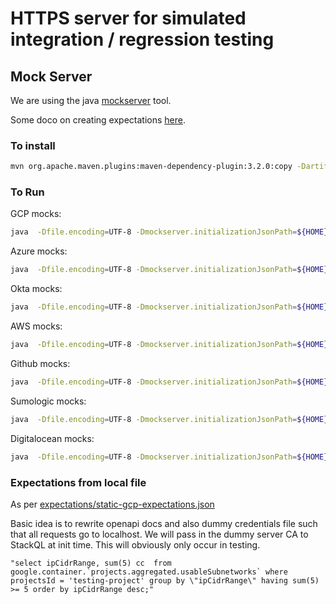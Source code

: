 

# HTTPS server for simulated integration / regression testing

## Mock Server

We are using the java [mockserver](https://www.mock-server.com/) tool.

Some doco on creating expectations [here](https://www.mock-server.com/mock_server/creating_expectations.html#button_match_request_by_query_parameter_name_regex).

### To install

```bash
mvn org.apache.maven.plugins:maven-dependency-plugin:3.2.0:copy -Dartifact=org.mock-server:mockserver-netty:5.12.0:jar:shaded -DoutputDirectory=${HOME}/stackql/stackql-devel/test/downloads -DdestFileName=mockserver-netty.jar -DoverWrite=true
```

### To Run

GCP mocks:

```bash
java  -Dfile.encoding=UTF-8 -Dmockserver.initializationJsonPath=${HOME}/stackql/stackql-devel/test/mockserver/expectations/static-gcp-expectations.json -jar ${HOME}/stackql/stackql-devel/test/downloads/mockserver-netty-5.12.0-shaded.jar  -serverPort 1080 -logLevel INFO
```

Azure mocks:

```bash
java  -Dfile.encoding=UTF-8 -Dmockserver.initializationJsonPath=${HOME}/stackql/stackql-devel/test/mockserver/expectations/static-azure-expectations.json -jar ${HOME}/stackql/stackql-devel/test/downloads/mockserver-netty-5.12.0-shaded.jar  -serverPort 1095 -logLevel INFO
```

Okta mocks:

```bash
java  -Dfile.encoding=UTF-8 -Dmockserver.initializationJsonPath=${HOME}/stackql/stackql-devel/test/mockserver/expectations/static-okta-expectations.json -jar ${HOME}/stackql/stackql-devel/test/downloads/mockserver-netty-5.12.0-shaded.jar  -serverPort 1090 -logLevel INFO
```

AWS mocks:

```bash
java  -Dfile.encoding=UTF-8 -Dmockserver.initializationJsonPath=${HOME}/stackql/stackql-devel/test/mockserver/expectations/static-aws-expectations.json -jar ${HOME}/stackql/stackql-devel/test/downloads/mockserver-netty-5.12.0-shaded.jar  -serverPort 1091 -logLevel INFO
```

Github mocks:

```bash
java  -Dfile.encoding=UTF-8 -Dmockserver.initializationJsonPath=${HOME}/stackql/stackql-devel/test/mockserver/expectations/static-github-expectations.json -jar ${HOME}/stackql/stackql-devel/test/downloads/mockserver-netty-5.12.0-shaded.jar  -serverPort 1093 -logLevel INFO
```

Sumologic mocks:

```bash
java  -Dfile.encoding=UTF-8 -Dmockserver.initializationJsonPath=${HOME}/stackql/stackql-devel/test/mockserver/expectations/static-sumologic-expectations.json -jar ${HOME}/stackql/stackql-devel/test/downloads/mockserver-netty-5.12.0-shaded.jar  -serverPort 1096 -logLevel INFO
```

Digitalocean mocks:

```bash
java  -Dfile.encoding=UTF-8 -Dmockserver.initializationJsonPath=${HOME}/stackql/stackql-devel/test/mockserver/expectations/static-digitalocean-expectations.json -jar ${HOME}/stackql/stackql-devel/test/downloads/mockserver-netty-5.12.0-shaded.jar  -serverPort 1097 -logLevel INFO
```


### Expectations from local file

As per [expectations/static-gcp-expectations.json](/test/server/expectations/static-gcp-expectations.json)


Basic idea is to rewrite openapi docs and also dummy credentials file such that 
all requests go to localhost.  We will pass in the dummy server CA to StackQL at init time.
This will obviously only occur in testing.

```
"select ipCidrRange, sum(5) cc  from  google.container.`projects.aggregated.usableSubnetworks` where projectsId = 'testing-project' group by \"ipCidrRange\" having sum(5) >= 5 order by ipCidrRange desc;"
```